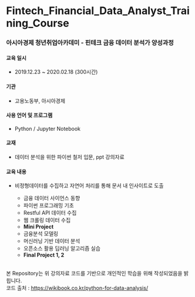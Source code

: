# Fintech_Financial_Data_Analyst_Training_Course
### 아시아경제 청년취업아카데미 - 핀테크 금융 데이터 분석가 양성과정

#### 교육 일시 
- 2019.12.23 ~ 2020.02.18 (300시간)
#### 기관 
- 고용노동부, 아시아경제

#### 사용 언어 및 프로그램 
- Python / Jupyter Notebook

#### 교재 
- 데이터 분석을 위한 파이썬 철저 입문, ppt 강의자료


#### 교육 내용 
- 비정형데이터를 수집하고 자연어 처리를 통해 문서 내 인사이트로 도출 

  - 금융 데이터 사이언스 동향
  - 파이썬 프로그래밍 기초
  - Restful API 데이터 수집
  - 웹 크롤링 데이터 수집
  - **Mini Project**
  - 금융분석 모델링
  - 머신러닝 기반 데이터 분석
  - 오픈소스 활용 딥러닝 알고리즘 실습
  - **Final Project 1, 2**<br><br>


본 Repository는 위 강의자료 코드를 기반으로 개인적인 학습을 위해 작성되었음을 밝힙니다.<br>
코드 출처 : <https://wikibook.co.kr/python-for-data-analysis/>
